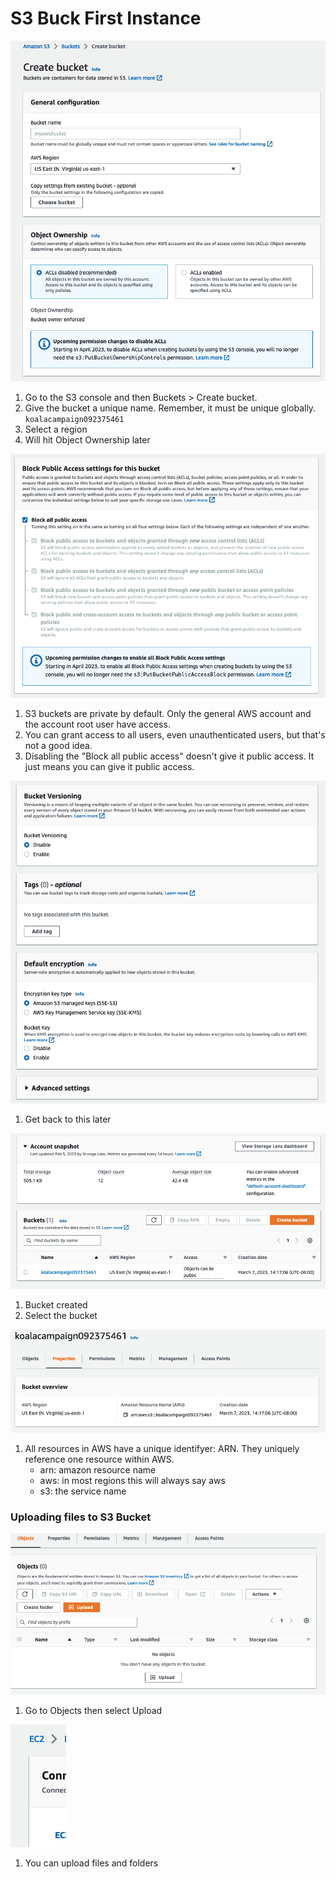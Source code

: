 # S3 Buck First Instance

![s3_bucket_first_01](../assets/s3_bucket_first_01.png)
1. Go to the S3 console and then Buckets > Create bucket.
2. Give the bucket a unique name.  Remember, it must be unique globally. ```koalacampaign092375461```
3. Select a region
4. Will hit Object Ownership later

![s3_bucket_first_02](../assets/s3_bucket_first_02.png)
1. S3 buckets are private by default.  Only the general AWS account and the account root user have access.
2. You can grant access to all users, even unauthenticated users, but that's not a good idea.
3. Disabling the "Block all public access" doesn't give it public access.  It just means you can give it public access.

![s3_bucket_first_03](../assets/s3_bucket_first_03.png)
1. Get back to this later

![s3_bucket_first_04](../assets/s3_bucket_first_04.png)
1. Bucket created
2. Select the bucket

![s3_bucket_first_05](../assets/s3_bucket_first_05.png)
1. All resources in AWS have a unique identifyer: ARN.  They uniquely reference one resource within AWS.
    * arn: amazon resource name
    * aws: in most regions this will always say aws
    * s3: the service name

### Uploading files to S3 Bucket
![s3_bucket_first_06](../assets/s3_bucket_first_06.png)
1. Go to Objects then select Upload

![s3_bucket_first_07](../assets/s3_bucket_first_07.png)
1. You can upload files and folders